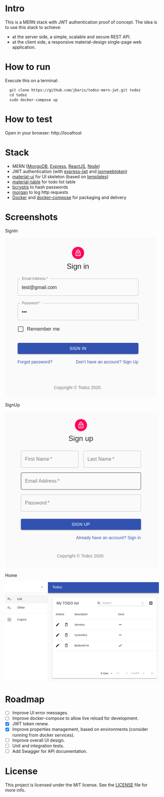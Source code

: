 # Intro
This is a MERN stack with JWT authentication proof of concept. The idea is to use this stack to achieve:
- at the server side, a simple, scalable and secure REST API.
- at the client side, a responsive material-design single-page web application.

# How to run
Execute this on a terminal:
```
  git clone https://github.com/jbaris/todoz-mern-jwt.git todoz
  cd todoz
  sudo docker-compose up
```

# How to test
Open in your browser:
http://localhost

# Stack
- MERN ([MongoDB](https://www.mongodb.com/), [Express](https://expressjs.com/), [ReactJS](https://reactjs.org/), [Node](https://nodejs.org/en/))
- JWT authentication (with [express-jwt](https://github.com/auth0/express-jwt#readme) and [jsonwebtoken](https://github.com/auth0/node-jsonwebtoken#readme))
- [material-ui](https://material-ui.com/) for UI skeleton (based on [templates](https://material-ui.com/getting-started/templates/#react-templates))
- [material-table](https://material-table.com) for todo list table
- [bcryptjs](https://github.com/dcodeIO/bcrypt.js#readme) to hash passwords
- [morgan](https://github.com/expressjs/morgan#readme) to log http requests
- [Docker](https://www.docker.com/) and [docker-compose](https://docs.docker.com/compose/) for packaging and delivery

# Screenshots

SignIn

![SignIn](https://raw.githubusercontent.com/jbaris/site-images/master/todoz-mern-jwt/login.png)

SignUp

![SignUp](https://raw.githubusercontent.com/jbaris/site-images/master/todoz-mern-jwt/signup.png)

Home

![Home](https://raw.githubusercontent.com/jbaris/site-images/master/todoz-mern-jwt/todo-list.png)

# Roadmap
- [ ] Improve UI error messages.
- [ ] Improve docker-compose to allow live reload for development.
- [x] JWT token renew.
- [x] Improve properties management, based on environments (consider running from docker services).
- [ ] Improve overall UI design.
- [ ] Unit and integration tests.
- [ ] Add Swagger for API documentation.

# License

This project is licensed under the MIT license. See the [LICENSE](LICENSE) file for more info.
